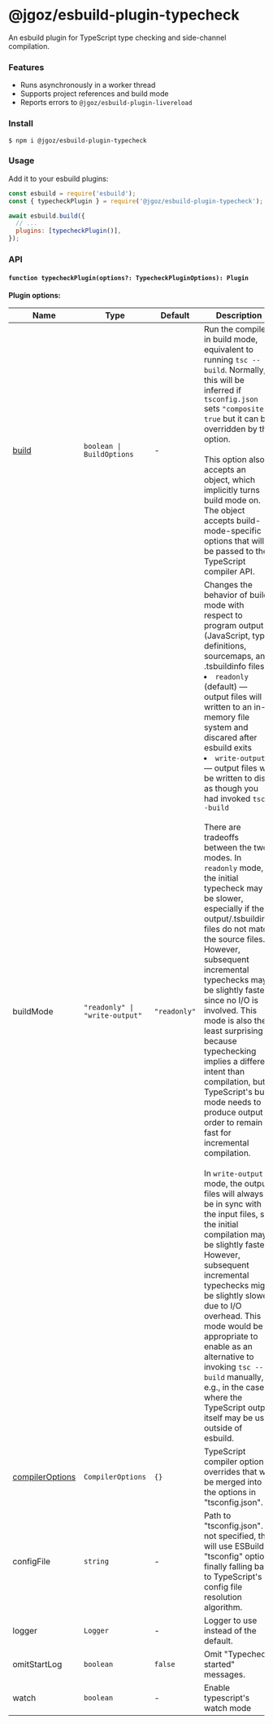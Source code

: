 # @jgoz/esbuild-plugin-typecheck

An esbuild plugin for TypeScript type checking and side-channel compilation.

### Features

- Runs asynchronously in a worker thread
- Supports project references and build mode
- Reports errors to `@jgoz/esbuild-plugin-livereload`

### Install

```console
$ npm i @jgoz/esbuild-plugin-typecheck
```

### Usage

Add it to your esbuild plugins:

```js
const esbuild = require('esbuild');
const { typecheckPlugin } = require('@jgoz/esbuild-plugin-typecheck');

await esbuild.build({
  // ...
  plugins: [typecheckPlugin()],
});
```

### API

#### `function typecheckPlugin(options?: TypecheckPluginOptions): Plugin`

**Plugin options:**

<!-- prettier-ignore-start -->
<!-- markdown-interpolate: node ../../scripts/docs.mjs ./src/types.ts TypecheckPluginOptions -->
| Name | Type | Default | Description |
| ---- | ---- | ------- | ----------- |
| [build](https://www.typescriptlang.org/docs/handbook/project-references.html#tsc--b-commandline) | `boolean \| BuildOptions` | - | Run the compiler in build mode, equivalent to running `tsc --build`. Normally, this will be inferred if `tsconfig.json` sets `"composite": true` but it can be overridden by this option.<br><br>This option also accepts an object, which implicitly turns build mode on. The object accepts build-mode-specific options that will be passed to the TypeScript compiler API.  |
| buildMode | `"readonly" \| "write-output"` | `"readonly"` | Changes the behavior of build mode with respect to program output (JavaScript, type definitions, sourcemaps, and .tsbuildinfo files).<li>`readonly` (default) &mdash; output files will be written to an in-memory   file system and discared after esbuild exits<li>`write-output` &mdash; output files will be written to disk as though you   had invoked `tsc --build`<br><br>There are tradeoffs between the two modes. In `readonly` mode, the initial typecheck may be slower, especially if the output/.tsbuildinfo files do not match the source files. However, subsequent incremental typechecks may be slightly faster since no I/O is involved. This mode is also the least surprising because typechecking implies a different intent than compilation, but TypeScript's build mode needs to produce output in order to remain fast for incremental compilation.<br><br>In `write-output` mode, the output files will always be in sync with the input files, so the initial compilation may be slightly faster. However, subsequent incremental typechecks might be slightly slower due to I/O overhead. This mode would be appropriate to enable as an alternative to invoking `tsc --build` manually, e.g., in the case where the TypeScript output itself may be used outside of esbuild.  |
| [compilerOptions](https://www.typescriptlang.org/tsconfig) | `CompilerOptions` | `{}` | TypeScript compiler option overrides that will be merged into the options in "tsconfig.json". |
| configFile | `string` | - | Path to "tsconfig.json". If not specified, this will use ESBuild's "tsconfig" option, finally falling back to TypeScript's config file resolution algorithm. |
| logger | `Logger` | - | Logger to use instead of the default. |
| omitStartLog | `boolean` | `false` | Omit "Typecheck started" messages. |
| watch | `boolean` | - | Enable typescript's watch mode |
<!-- end -->
<!-- prettier-ignore-end -->
